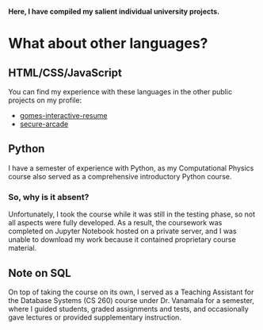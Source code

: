 **Here, I have compiled my salient individual university projects.**

# What about other languages?

## HTML/CSS/JavaScript
You can find my experience with these languages in the other public projects on
my profile:

- [gomes-interactive-resume](https://github.com/seanloesch/gomes-interactive-resume)
- [secure-arcade](https://github.com/seanloesch/secure-arcade)

## Python
I have a semester of experience with Python, as my Computational Physics course
also served as a comprehensive introductory Python course.

### So, why is it absent?
Unfortunately, I took the course while it was still in the testing phase, so not
all aspects were fully developed. As a result, the coursework was completed on
Jupyter Notebook hosted on a private server, and I was unable to download my
work because it contained proprietary course material.

## Note on SQL
On top of taking the course on its own, I served as a Teaching Assistant for the
Database Systems (CS 260) course under Dr. Vanamala for a semester, where I
guided students, graded assignments and tests, and occasionally gave lectures or
provided supplementary instruction.

